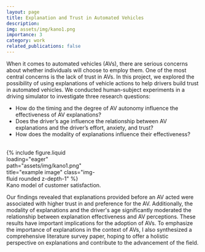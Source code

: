 ```yaml
---
layout: page
title: Explanation and Trust in Automated Vehicles
description:
img: assets/img/kano1.png
importance: 3
category: work
related_publications: false
---
```


When it comes to automated vehicles (AVs), there are serious concerns about whether individuals will choose to employ them. One of the most central concerns is the lack of trust in AVs. In this project, we explored the possibility of using explanations of vehicle actions to help drivers build trust in automated vehicles. We conducted human-subject experiments in a driving simulator to investigate three research questions:
- How do the timing and the degree of AV autonomy influence the effectiveness of AV explanations?
- Does the driver’s age influence the relationship between AV explanations and the driver’s effort, anxiety, and trust?
- How does the modality of explanations influence their effectiveness?
<br />

<div class="row">
    <div class="col-sm mt-3 mt-md-0" style="width:50%;">
        {% include figure.liquid loading="eager" path="assets/img/kano1.png" title="example image" class="img-fluid rounded z-depth-1" %}
    </div>
</div>
<div class="caption">
    Kano model of customer satisfaction.
</div>

Our findings revealed that explanations provided before an AV acted were associated with higher trust in and preference for the AV. Additionally, the modality of explanations and the driver's age significantly moderated the relationship between explanation effectiveness and AV perceptions. These results have important implications for the adoption of AVs. To emphasize the importance of explanations in the context of AVs, I also synthesized a comprehensive literature survey paper, hoping to offer a holistic perspective on explanations and contribute to the advancement of the field. 
